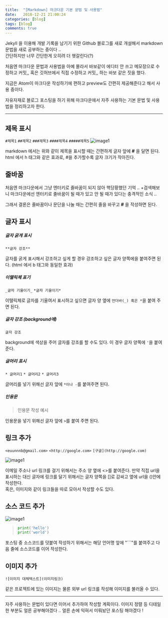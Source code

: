 ```yaml
---
title:  "[Markdown] 마크다운 기본 문법 및 사용법"
date:   2018-12-21 21:00:24
categories: [blog]
tags: [blog]
comments: true
---
```





Jekyll 을 이용해 개발 기록을 남기기 위한 Github 블로그를 새로 개설해서 markdown 문법을 새로 공부하는 중이다 ..  
간단하지만 너무 간단한게 오히려 더 헷갈린다(?)    

처음엔 마크다운 문법과 사용법을 아예 몰라서 바보같이 에디터 안 쓰고 메모장으로 수정하고 커밋,, 혹은 깃허브에서 직접 수정하고 커밋,, 하는 바보 같은 짓을 했다.  

지금은 Atom이 마크다운 작성하기에 편하고 preview도 간편히 제공해준다고 해서 사용 중이다.  

자유자재로 블로그 포스팅을 하기 위해 마크다운에서 자주 사용하는 기본 문법 및 사용법을 정리하고자 한다.  



---
## 제목 표시


`#제목1`
`##제목2`
`###제목3`
`####제목4`
`#####제목5`
![image1](http://eun-bi.github.io/images/posting/1221_2.PNG)

markdown 에서는 위와 같이 제목을 표시할 때는 간편하게 글자 앞에 **#** 을 달면 된다.
html 에서 h 태그와 같은 효과로, #을 추가할수록 글자 크기가 작아진다.  



## 줄바꿈  


처음엔 마크다운에서 그냥 엔터키로 줄바꿈이 되지 않아 핵당황했던 기억 ..
+검색해보니 마크다운에선 엔터키로 줄바꿈이 될 때가 있고 안 될 때가 있다는 충격적인 소식 ..

그래서 결론은 줄바꿈이나 문단을 나눌 때는 간편히 줄을 바꾸고 **#** 을 작성하면 된다.



## 글자 표시  

##### 글자 굵게 표시
`**글자 강조**`

글자를 굵게 표시해서 강조하고 싶게 할 경우 강조하고 싶은 글자 양쪽에을 붙여주면 된다. (html 에서 b 태그와 동일한 효과)


##### 이탤릭체 표기
`_글자 기울이기_`
`*글자 기울이기*`

이탤릭체로 글자를 기울여서 표시하고 싶으면 글자 양 옆에 `언더바(_) 혹은 *`을 붙여 주면 된다.


##### 글자 강조 (background에)
``글자 강조``

background에 색상을 주어 글자를 강조를 할 수도 있다. 이 경우 글자 양쪽에 `'`을 붙여준다.


##### 글머리 표시
`* 글머리1`
`* 글머리2`
`* 글머리3`

글머리를 넣기 위해선 글자 앞에 `*이나 -`를 붙여주면 된다.


##### 인용문
> 인용문 작성 예시

인용문을 넣기 위해선 글자 앞에 `>`를 붙여 주면 된다.


## 링크 추가
`<euunnnb@gmail.com>`
`<http://google.com>`
`[구글](http://google.com)`

![image1](http://eun-bi.github.io/images/posting/1221_4.PNG)

이메일 주소나 url 링크를 걸기 위해서는 주소 양 옆에 <>를 붙여준다.
만약 직접 url을 표시하는 대신 글자에 링크를 달기 위해서는 글자 양쪽을 []로 감싸고 옆에 url을 ()안에 작성한다.  
혹은, 이미지와 같이 링크들을 따로 모아서 작성할 수도 있다.

## 소스 코드 추가
![image1](http://eun-bi.github.io/images/posting/1221_5.PNG)
>```python
>print('hello')
>print('world')


포스팅 중 소스코드를 덧붙여 작성하기 위해서는
해당 언어명 앞에 "```"를 붙여주고 다음 줄에 소스코드를 이어 작성한다.


## 이미지 추가
`![이미지 대체텍스트](이미지링크)`

같은 프로젝트에 있는 이미지는 물론 외부 url 링크를 작성해 이미지를 불러올 수 있다.  



---

자주 사용하는 문법이 있다면 이어서 추가하여 작성할 계획이다.
이미지 정렬 등 디테일한 부분도 얼른 공부해야겠다 ..
얼른 손에 익혀서 미뤄놨던 포스팅 해야겠다 !
